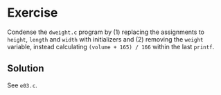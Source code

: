 # Exercise

Condense the `dweight.c` program by (1) replacing the assignments to `height`,
`length` and `width` with initializers and (2) removing the `weight` variable,
instead calculating `(volume + 165) / 166` within the last `printf`.

## Solution

See `e03.c`.
